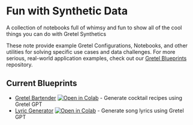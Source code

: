 # Fun with Synthetic Data
A collection of notebooks full of whimsy and fun to show all of the cool things you can do with Gretel Synthetics

These note provide example Gretel Configurations, Notebooks, and other utilities for solving specific use cases and data challenges. For more serious, real-world application examples, check out our [Gretel Blueprints](https://github.com/gretelai/gretel-blueprints) repository.

## Current Blueprints

* [Gretel Bartender](https://github.com/gretelai/fun-with-synthetic-data/blob/main/Gretel_Bartender.ipynb) [![Open in Colab](https://colab.research.google.com/assets/colab-badge.svg)](https://colab.research.google.com/github/gretelai/fun-with-synthetic-data/blob/main/Gretel_Bartender.ipynb) - Generate cocktail recipes using Gretel GPT
* [Lyric Generator](https://github.com/gretelai/fun-with-synthetic-data/blob/main/lyric_generator.ipynb) [![Open in Colab](https://colab.research.google.com/assets/colab-badge.svg)](https://colab.research.google.com/github/gretelai/fun-with-synthetic-data/blob/main/lyric_generator.ipynb) - Generate song lyrics using Gretel GPT
